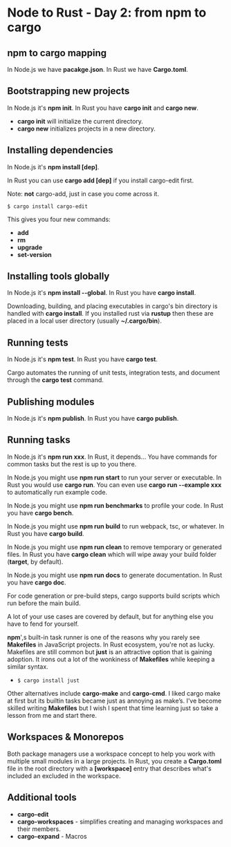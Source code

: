 # Node to Rust - Day 2: from npm to cargo

## npm to cargo mapping

In Node.js we have **pacakge.json**. In Rust we have **Cargo.toml**.

## Bootstrapping new projects

In Node.js it's **npm init**. In Rust you have **cargo init** and **cargo new**.

- **cargo init** will initialize the current directory.
- **cargo new** initializes projects in a new directory.

## Installing dependencies

In Node.js it's **npm install [dep]**.

In Rust you can use **cargo add [dep]** if you install cargo-edit first.

Note: **not** cargo-add, just in case you come across it.

`$ cargo install cargo-edit`

This gives you four new commands:

- **add**
- **rm**
- **upgrade**
- **set-version**

## Installing tools globally

In Node.js it's **npm install --global**. In Rust you have **cargo install**.

Downloading, building, and placing executables in cargo's bin directory is
handled with **cargo install**.
If you installed rust via **rustup** then these are placed in
a local user directory (usually **~/.cargo/bin**).

## Running tests

In Node.js it's **npm test**. In Rust you have **cargo test**.

Cargo automates the running of unit tests, integration tests,
and document through the **cargo test** command.

## Publishing modules

In Node.js it's **npm publish**. In Rust you have **cargo publish**.

## Running tasks

In Node.js it's **npm run xxx**. In Rust, it depends...
You have commands for common tasks but the rest is up to you there.

In Node.js you might use **npm run start** to run your server or executable.
In Rust you would use **cargo run**.
You can even use **cargo run --example xxx** to automatically run example code.

In Node.js you might use **npm run benchmarks** to profile your code.
In Rust you have **cargo bench**.

In Node.js you might use **npm run build** to run webpack, tsc, or whatever.
In Rust you have **cargo build**.

In Node.js you might use **npm run clean** to remove temporary or generated files.
In Rust you have **cargo clean** which will wipe away your build folder (**target**, by default).

In Node.js you might use **npm run docs** to generate documentation.
In Rust you have **cargo doc**.

For code generation or pre-build steps, cargo supports build scripts which run
before the main build.

A lot of your use cases are covered by default, but for anything else you have
to fend for yourself.

**npm**',s built-in task runner is one of the reasons why you rarely see
**Makefiles** in JavaScript projects.
In Rust ecosystem, you're not as lucky.
Makefiles are still common but **just** is an attractive option that is gaining adoption.
It irons out a lot of the wonkiness of **Makefiles** while keeping a similar syntax.

- `$ cargo install just`

Other alternatives include **cargo-make** and **cargo-cmd**.
I liked cargo make at first but its builtin tasks became just as annoying as make’s.
I’ve become skilled writing **Makefiles** but I wish I spent that
time learning just so take a lesson from me and start there.

## Workspaces & Monorepos

Both package managers use a workspace concept to help you work with multiple
small modules in a large projects.
In Rust, you create a **Cargo.toml** file in the root directory
with a **[workspace]** entry that describes what's included an excluded
in the workspace.

## Additional tools

- **cargo-edit**
- **cargo-workspaces** - simplifies creating and managing workspaces and their members.
- **cargo-expand** - Macros

